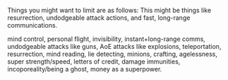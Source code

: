 Things you might want to limit are as follows: This might be things like resurrection, undodgeable attack actions, and fast, long-range communications.

mind control, personal flight, invisibility, instant+long-range comms, undodgeable attacks like guns, AoE attacks like explosions, teleportation, resurrection, mind reading, lie detecting, minions, crafting, agelessness, super strength/speed, letters of credit, damage immunities, incoporeality/being a ghost, money as a superpower.
